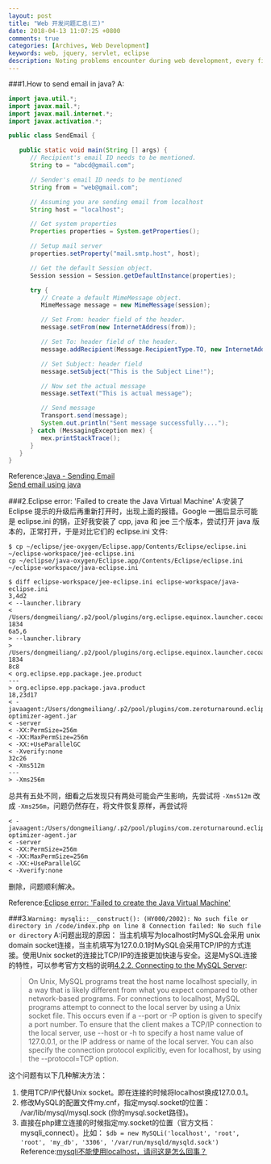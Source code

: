 ```yaml
---
layout: post
title: "Web 开发问题汇总(三)"
date: 2018-04-13 11:07:25 +0800
comments: true
categories: [Archives, Web Development]
keywords: web, jquery, servlet, eclipse
description: Noting problems encounter during web development, every fifteen problem produce a blog, this is the three.
---
```


###1.How to send email in java?
A:

```java
import java.util.*;
import javax.mail.*;
import javax.mail.internet.*;
import javax.activation.*;

public class SendEmail {

   public static void main(String [] args) {    
      // Recipient's email ID needs to be mentioned.
      String to = "abcd@gmail.com";

      // Sender's email ID needs to be mentioned
      String from = "web@gmail.com";

      // Assuming you are sending email from localhost
      String host = "localhost";

      // Get system properties
      Properties properties = System.getProperties();

      // Setup mail server
      properties.setProperty("mail.smtp.host", host);

      // Get the default Session object.
      Session session = Session.getDefaultInstance(properties);

      try {
         // Create a default MimeMessage object.
         MimeMessage message = new MimeMessage(session);

         // Set From: header field of the header.
         message.setFrom(new InternetAddress(from));

         // Set To: header field of the header.
         message.addRecipient(Message.RecipientType.TO, new InternetAddress(to));

         // Set Subject: header field
         message.setSubject("This is the Subject Line!");

         // Now set the actual message
         message.setText("This is actual message");

         // Send message
         Transport.send(message);
         System.out.println("Sent message successfully....");
      } catch (MessagingException mex) {
         mex.printStackTrace();
      }
   }
}
```

Reference:[Java - Sending Email](http://www.tutorialspoint.com/java/java_sending_email.htm)  
[Send email using java](https://stackoverflow.com/questions/3649014/send-email-using-java)  
<!--more-->

###2.Eclipse error: 'Failed to create the Java Virtual Machine'
A:安装了 Eclipse 提示的升级后再重新打开时，出现上面的报错。Google 一圈后显示可能是 eclipse.ini 的锅，正好我安装了 cpp, java 和 jee 三个版本，尝试打开 java 版本的，正常打开，于是对比它们的 eclipse.ini 文件:

```
$ cp ~/eclipse/jee-oxygen/Eclipse.app/Contents/Eclipse/eclipse.ini  ~/eclipse-workspace/jee-eclipse.ini
cp ~/eclipse/java-oxygen/Eclipse.app/Contents/Eclipse/eclipse.ini ~/eclipse-workspace/java-eclipse.ini

$ diff eclipse-workspace/jee-eclipse.ini eclipse-workspace/java-eclipse.ini
3,4d2
< --launcher.library
< /Users/dongmeiliang/.p2/pool/plugins/org.eclipse.equinox.launcher.cocoa.macosx.x86_64_1.1.551.v20171108-1834
6a5,6
> --launcher.library
> /Users/dongmeiliang/.p2/pool/plugins/org.eclipse.equinox.launcher.cocoa.macosx.x86_64_1.1.551.v20171108-1834
8c8
< org.eclipse.epp.package.jee.product
---
> org.eclipse.epp.package.java.product
18,23d17
< -javaagent:/Users/dongmeiliang/.p2/pool/plugins/com.zeroturnaround.eclipse.optimizer.plugin_1.0.11/agent/eclipse-optimizer-agent.jar
< -server
< -XX:PermSize=256m
< -XX:MaxPermSize=256m
< -XX:+UseParallelGC
< -Xverify:none
32c26
< -Xms512m
---
> -Xms256m
```

总共有五处不同，细看之后发现只有两处可能会产生影响，先尝试将 `-Xms512m` 改成 `-Xms256m`，问题仍然存在，将文件恢复原样，再尝试将 

```
< -javaagent:/Users/dongmeiliang/.p2/pool/plugins/com.zeroturnaround.eclipse.optimizer.plugin_1.0.11/agent/eclipse-optimizer-agent.jar
< -server
< -XX:PermSize=256m
< -XX:MaxPermSize=256m
< -XX:+UseParallelGC
< -Xverify:none
```

删除，问题顺利解决。  

Reference:[Eclipse error: 'Failed to create the Java Virtual Machine'](https://stackoverflow.com/questions/7302604/eclipse-error-failed-to-create-the-java-virtual-machine)  

###3.`Warning: mysqli::__construct(): (HY000/2002): No such file or directory in /code/index.php on line 8 Connection failed: No such file or directory`
A:问题出现的原因：
当主机填写为localhost时MySQL会采用 unix domain socket连接，当主机填写为127.0.0.1时MySQL会采用TCP/IP的方式连接。使用Unix socket的连接比TCP/IP的连接更加快速与安全。这是MySQL连接的特性，可以参考官方文档的说明[4.2.2. Connecting to the MySQL Server](https://dev.mysql.com/doc/refman/5.6/en/connecting.html#id471316):  

> On Unix, MySQL programs treat the host name localhost specially, in a way that is 
> likely different from what you expect compared to other network-based programs. 
> For connections to localhost, MySQL programs attempt to connect to the local server 
> by using a Unix socket file. This occurs even if a --port or -P option is given to 
> specify a port number. To ensure that the client makes a TCP/IP connection to the 
> local server, use --host or -h to specify a host name value of 127.0.0.1, or the IP 
> address or name of the local server. You can also specify the connection protocol 
> explicitly, even for localhost, by using the --protocol=TCP option.

这个问题有以下几种解决方法：

1.	使用TCP/IP代替Unix socket。即在连接的时候将localhost换成127.0.0.1。
2.	修改MySQL的配置文件my.cnf，指定mysql.socket的位置： /var/lib/mysql/mysql.sock (你的mysql.socket路径)。 
3.	直接在php建立连接的时候指定my.socket的位置（官方文档：mysqli_connect）。比如： `$db = new MySQLi('localhost', 'root', 'root', 'my_db', '3306', '/var/run/mysqld/mysqld.sock')` 
Reference:[mysqli不能使用localhost，请问这是怎么回事？](https://segmentfault.com/q/1010000000328531)  



